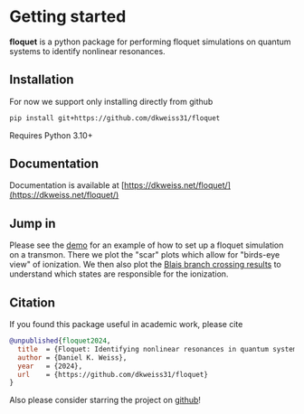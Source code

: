 # Getting started

**floquet**  is a python package for performing floquet simulations on quantum systems to identify nonlinear resonances.

## Installation

For now we support only installing directly from github
```bash
pip install git+https://github.com/dkweiss31/floquet
```

Requires Python 3.10+

## Documentation

Documentation is available at [https://dkweiss.net/floquet/](https://dkweiss.net/floquet/)

## Jump in

Please see the [demo](https://github.com/dkweiss31/floquet/blob/main/docs/examples/transmon.ipynb) for an example of how to set up a floquet simulation on a transmon. There we plot the "scar" plots which allow for "birds-eye view" of ionization. We then also plot the [Blais branch crossing results](https://arxiv.org/abs/2402.06615) to understand which states are responsible for the ionization. 

## Citation

If you found this package useful in academic work, please cite

```bibtex
@unpublished{floquet2024,
  title  = {Floquet: Identifying nonlinear resonances in quantum systems due to parametric drives},
  author = {Daniel K. Weiss},
  year   = {2024},
  url    = {https://github.com/dkweiss31/floquet}
}
```

Also please consider starring the project on [github](https://github.com/dkweiss31/floquet/)!
